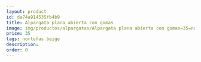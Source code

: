 ```yaml
---
layout: product
id: da74a914535fb4b9
title: Alpargata plana abierta con gomas
image: img/productos/alpargatas/Alpargata plana abierta con gomas=35=norteñas beige.webp
price: 35
tags: norteñas beige
description: 
order: 0
---
```

